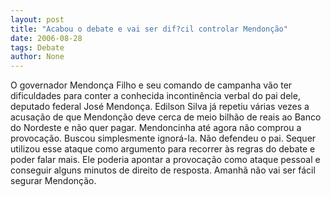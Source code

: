 ```yaml
---
layout: post
title: "Acabou o debate e vai ser dif?cil controlar Mendonção"
date: 2006-08-28
tags: Debate
author: None
---
```


O governador Mendonça Filho e seu comando de campanha vão ter dificuldades para conter a conhecida incontinência verbal do pai dele, deputado federal José Mendonça.
Edilson Silva já repetiu várias vezes a acusação de que Mendonção deve cerca de meio bilhão de reais ao Banco do Nordeste e não quer pagar.
Mendoncinha até agora não comprou a provocação. Buscou simplesmente ignorá-la. Não defendeu o pai. Sequer utilizou esse ataque como argumento para recorrer às regras do debate e poder falar mais.
Ele poderia apontar a provocação como ataque pessoal e conseguir alguns minutos de direito de resposta.
Amanhã não vai ser fácil segurar Mendonção.
&nbsp; 